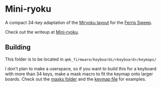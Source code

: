 # Mini-ryoku

A compact 34-key adaptation of the [Miryoku layout](https://github.com/manna-harbour/miryoku) for the [Ferris Sweep](https://github.com/davidphilipbarr/Sweep).

Check out the writeup at [Mini-ryoku](https://github.com/ChuseCubr/mini-ryoku).

## Building

This folder is to be located in `qmk_firmware/keyboards/<keyboard>/keymaps/`

I don't plan to make a userspace, so if you want to build this for a keyboard with more than 34 keys, make a mask macro to fit the keymap onto larger boards. Check out the [masks folder](https://github.com/ChuseCubr/mini-ryoku/tree/main/qmk/masks) and the [keymap file](https://github.com/ChuseCubr/mini-ryoku/blob/main/qmk/keymap.c#L10) for examples.
